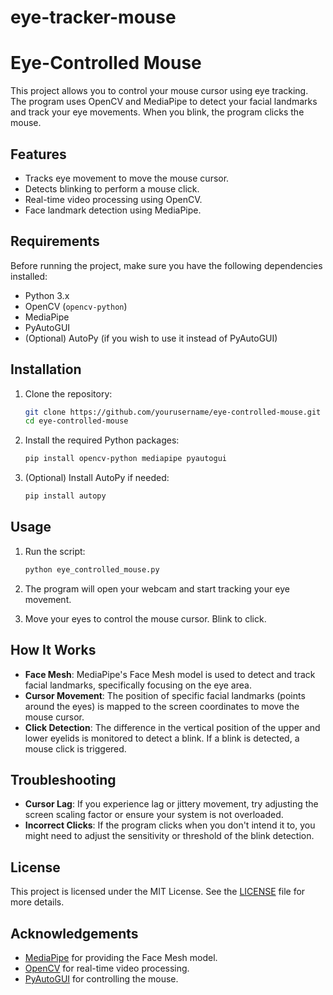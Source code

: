 # eye-tracker-mouse
# Eye-Controlled Mouse

This project allows you to control your mouse cursor using eye tracking. The program uses OpenCV and MediaPipe to detect your facial landmarks and track your eye movements. When you blink, the program clicks the mouse.

## Features

- Tracks eye movement to move the mouse cursor.
- Detects blinking to perform a mouse click.
- Real-time video processing using OpenCV.
- Face landmark detection using MediaPipe.

## Requirements

Before running the project, make sure you have the following dependencies installed:

- Python 3.x
- OpenCV (`opencv-python`)
- MediaPipe
- PyAutoGUI
- (Optional) AutoPy (if you wish to use it instead of PyAutoGUI)

## Installation

1. Clone the repository:

    ```bash
    git clone https://github.com/yourusername/eye-controlled-mouse.git
    cd eye-controlled-mouse
    ```

2. Install the required Python packages:

    ```bash
    pip install opencv-python mediapipe pyautogui
    ```

3. (Optional) Install AutoPy if needed:

    ```bash
    pip install autopy
    ```

## Usage

1. Run the script:

    ```bash
    python eye_controlled_mouse.py
    ```

2. The program will open your webcam and start tracking your eye movement. 

3. Move your eyes to control the mouse cursor. Blink to click.

## How It Works

- **Face Mesh**: MediaPipe's Face Mesh model is used to detect and track facial landmarks, specifically focusing on the eye area.
- **Cursor Movement**: The position of specific facial landmarks (points around the eyes) is mapped to the screen coordinates to move the mouse cursor.
- **Click Detection**: The difference in the vertical position of the upper and lower eyelids is monitored to detect a blink. If a blink is detected, a mouse click is triggered.

## Troubleshooting

- **Cursor Lag**: If you experience lag or jittery movement, try adjusting the screen scaling factor or ensure your system is not overloaded.
- **Incorrect Clicks**: If the program clicks when you don't intend it to, you might need to adjust the sensitivity or threshold of the blink detection.

## License

This project is licensed under the MIT License. See the [LICENSE](LICENSE) file for more details.

## Acknowledgements

- [MediaPipe](https://google.github.io/mediapipe/) for providing the Face Mesh model.
- [OpenCV](https://opencv.org/) for real-time video processing.
- [PyAutoGUI](https://pyautogui.readthedocs.io/en/latest/) for controlling the mouse.

